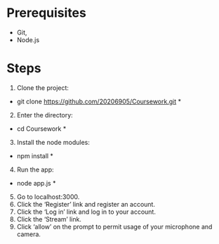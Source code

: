 # Prerequisites
-	Git,
-	Node.js

# Steps
1)	Clone the project:
* git clone https://github.com/20206905/Coursework.git *
2)	Enter the directory: 
* cd Coursework *
3)	Install the node modules:
* npm install *
4)	Run the app:
* node app.js *
5)	Go to localhost:3000.
6)	Click the ‘Register’ link and register an account.
7)	Click the ‘Log in’ link and log in to your account.
8)	Click the ‘Stream’ link.
9)	Click ‘allow’ on the prompt to permit usage of your microphone and camera.
